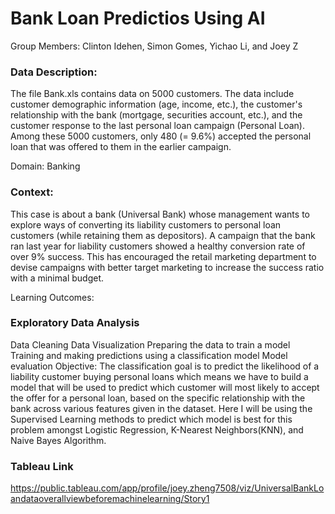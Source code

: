 # Bank Loan Predictios Using AI

Group Members: Clinton Idehen, Simon Gomes, Yichao Li, and Joey Z

### Data Description: 
The file Bank.xls contains data on 5000 customers. The data include customer demographic information (age, income, etc.), the customer's relationship with the bank (mortgage, securities account, etc.), and the customer response to the last personal loan campaign (Personal Loan). Among these 5000 customers, only 480 (= 9.6%) accepted the personal loan that was offered to them in the earlier campaign.

Domain: Banking

### Context: 
This case is about a bank (Universal Bank) whose management wants to explore ways of converting its liability customers to personal loan customers (while retaining them as depositors). A campaign that the bank ran last year for liability customers showed a healthy conversion rate of over 9% success. This has encouraged the retail marketing department to devise campaigns with better target marketing to increase the success ratio with a minimal budget.

Learning Outcomes:

### Exploratory Data Analysis
Data Cleaning
Data Visualization
Preparing the data to train a model
Training and making predictions using a classification model
Model evaluation
Objective: The classification goal is to predict the likelihood of a liability customer buying personal loans which means we have to build a model that will be used to predict which customer will most likely to accept the offer for a personal loan, based on the specific relationship with the bank across various features given in the dataset. Here I will be using the Supervised Learning methods to predict which model is best for this problem amongst Logistic Regression, K-Nearest Neighbors(KNN), and Naive Bayes Algorithm.

### Tableau Link
https://public.tableau.com/app/profile/joey.zheng7508/viz/UniversalBankLoandataoverallviewbeforemachinelearning/Story1

